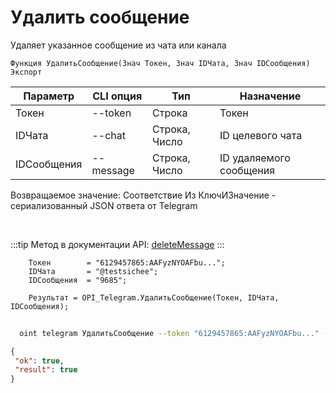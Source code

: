 ﻿---
sidebar_position: 7
---

# Удалить сообщение
 Удаляет указанное сообщение из чата или канала



`Функция УдалитьСообщение(Знач Токен, Знач IDЧата, Знач IDСообщения) Экспорт`

  | Параметр | CLI опция | Тип | Назначение |
  |-|-|-|-|
  | Токен | --token | Строка | Токен |
  | IDЧата | --chat | Строка, Число | ID целевого чата |
  | IDСообщения | --message | Строка, Число | ID удаляемого сообщения |

  
  Возвращаемое значение:   Соответствие Из КлючИЗначение - сериализованный JSON ответа от Telegram

<br/>

:::tip
Метод в документации API: [deleteMessage](https://core.telegram.org/bots/api#deletemessage)
:::
<br/>


```bsl title="Пример кода"
    Токен        = "6129457865:AAFyzNYOAFbu...";
    IDЧата       = "@testsichee";
    IDСообщения  = "9685";

    Результат = OPI_Telegram.УдалитьСообщение(Токен, IDЧата, IDСообщения);
```



```sh title="Пример команды CLI"
    
  oint telegram УдалитьСообщение --token "6129457865:AAFyzNYOAFbu..." --chat "@testsichee" --message "5385"

```

```json title="Результат"
{
 "ok": true,
 "result": true
}
```
